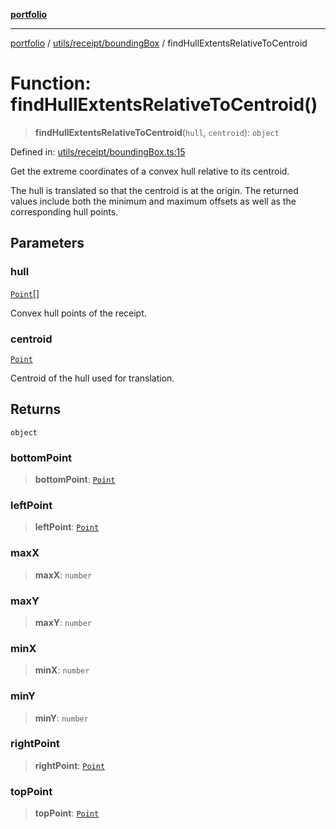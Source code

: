 [**portfolio**](../../../../README.md)

***

[portfolio](../../../../modules.md) / [utils/receipt/boundingBox](../README.md) / findHullExtentsRelativeToCentroid

# Function: findHullExtentsRelativeToCentroid()

> **findHullExtentsRelativeToCentroid**(`hull`, `centroid`): `object`

Defined in: [utils/receipt/boundingBox.ts:15](https://github.com/tnorlund/Portfolio/blob/7ccb227b66e3c899f8924dbd1c5d3a95e68f2900/portfolio/utils/receipt/boundingBox.ts#L15)

Get the extreme coordinates of a convex hull relative to its centroid.

The hull is translated so that the centroid is at the origin. The
returned values include both the minimum and maximum offsets as well
as the corresponding hull points.

## Parameters

### hull

[`Point`](../../../../types/api/interfaces/Point.md)[]

Convex hull points of the receipt.

### centroid

[`Point`](../../../../types/api/interfaces/Point.md)

Centroid of the hull used for translation.

## Returns

`object`

### bottomPoint

> **bottomPoint**: [`Point`](../../../../types/api/interfaces/Point.md)

### leftPoint

> **leftPoint**: [`Point`](../../../../types/api/interfaces/Point.md)

### maxX

> **maxX**: `number`

### maxY

> **maxY**: `number`

### minX

> **minX**: `number`

### minY

> **minY**: `number`

### rightPoint

> **rightPoint**: [`Point`](../../../../types/api/interfaces/Point.md)

### topPoint

> **topPoint**: [`Point`](../../../../types/api/interfaces/Point.md)
